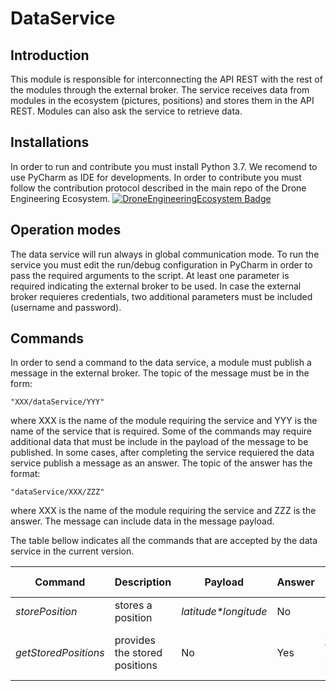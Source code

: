 # DataService

## Introduction
This module is responsible for interconnecting the API REST with the rest of the modules through the external broker.
The service receives data from modules in the ecosystem (pictures, positions) and stores them in the API REST. Modules can also ask the service to retrieve data.


## Installations
In order to run and contribute you must install Python 3.7. We recomend to use PyCharm as IDE for developments.
In order to contribute you must follow the contribution protocol described in the main repo of the Drone Engineering Ecosystem.
[![DroneEngineeringEcosystem Badge](https://img.shields.io/badge/DEE-MainRepo-brightgreen.svg)](https://github.com/dronsEETAC/DroneEngineeringEcosystemDEE)

## Operation modes
The data service will run always in global communication mode.
To run the service you must edit the run/debug configuration in PyCharm in order to pass the required arguments to the script.
At least one parameter is required indicating the external broker to be used. In case the external broker requieres credentials,
two additional parameters must be included (username and password).


## Commands
In order to send a command to the data service, a module must publish a message in the external  broker. The topic of the message must be in the form:
```
"XXX/dataService/YYY"
```
where XXX is the name of the module requiring the service and YYY is the name of the service that is required. Some of the commands may require additional data that must be include in the payload of the message to be published.
In some cases, after completing the service requiered the data service publish a message as an answer. The topic of the answer has the format:
```
"dataService/XXX/ZZZ"
```
where XXX is the name of the module requiring the service and ZZZ is the answer. The message can include data in the message payload.

The table bellow indicates all the commands that are accepted by the data service in the current version.

Command | Description          | Payload | Answer | Answer payload
--- |----------------------| -- | --- |---
*storePosition* | stores a position | *latitude\*longitude* | No | No
*getStoredPositions* | provides the stored positions | No | Yes | string with stored positions
